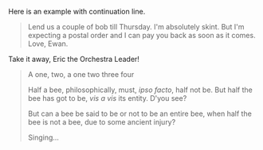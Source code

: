 Here is an example with continuation line.

 > Lend us a couple of bob till Thursday.
 > I'm absolutely skint.
 > But I'm expecting a postal order and I can pay you back
 > as soon as it comes.
 > Love, Ewan.


Take it away, Eric the Orchestra Leader!

 > A one, two, a one two three four
 > 
 > Half a bee, philosophically,
 >     must, *ipso facto*, half not be.
 > But half the bee has got to be,
 >     *vis a vis* its entity.  D'you see?
 > 
 > But can a bee be said to be
 >     or not to be an entire bee,
 >         when half the bee is not a bee,
 >             due to some ancient injury?
 > 
 > Singing...



